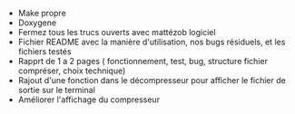 * Make propre
* Doxygene
* Fermez tous les trucs ouverts avec mattézob logiciel
* Fichier README avec la manière d'utilisation, nos bugs résiduels, et les fichiers testés
* Rapprt de 1 a 2 pages ( fonctionnement, test, bug, structure fichier compréser, choix technique)
* Rajout d'une fonction dans le décompresseur pour afficher le fichier de sortie sur le terminal
* Améliorer l'affichage du compresseur

